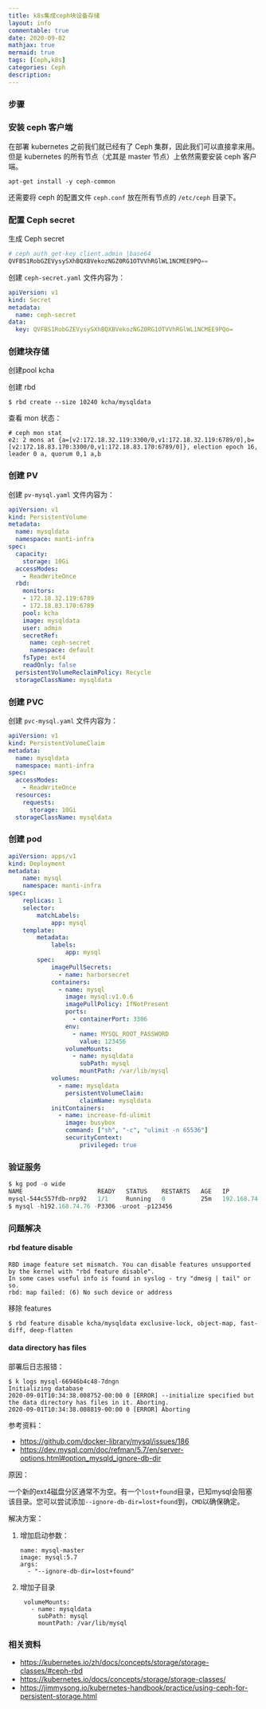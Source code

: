 ```yaml
---
title: k8s集成ceph块设备存储
layout: info
commentable: true
date: 2020-09-02
mathjax: true
mermaid: true
tags: [Ceph,k8s]
categories: Ceph
description: 
---
```


### 步骤

<!--more-->

### 安装 ceph 客户端

在部署 kubernetes 之前我们就已经有了 Ceph 集群，因此我们可以直接拿来用。但是 kubernetes 的所有节点（尤其是 master 节点）上依然需要安装 ceph 客户端。

```
apt-get install -y ceph-common
```

还需要将 ceph 的配置文件 `ceph.conf` 放在所有节点的 `/etc/ceph` 目录下。

### 配置 Ceph secret

生成 Ceph secret

```powershell
# ceph auth get-key client.admin |base64
QVFBS1RobGZEVysySXhBQXBVekozNGZ0RG1OTVVhRGlWL1NCMEE9PQ==
```

创建 `ceph-secret.yaml` 文件内容为：

```yml
apiVersion: v1
kind: Secret
metadata:
  name: ceph-secret
data:
  key: QVFBS1RobGZEVysySXhBQXBVekozNGZ0RG1OTVVhRGlWL1NCMEE9PQo=
```

### 创建块存储

创建pool kcha

创建 rbd

```shell
$ rbd create --size 10240 kcha/mysqldata
```

查看 mon 状态：

```
# ceph mon stat
e2: 2 mons at {a=[v2:172.18.32.119:3300/0,v1:172.18.32.119:6789/0],b=[v2:172.18.83.170:3300/0,v1:172.18.83.170:6789/0]}, election epoch 16, leader 0 a, quorum 0,1 a,b
```

### 创建 PV

创建 `pv-mysql.yaml` 文件内容为：

```yml
apiVersion: v1
kind: PersistentVolume
metadata:
  name: mysqldata
  namespace: manti-infra
spec:
  capacity:
    storage: 10Gi
  accessModes:
    - ReadWriteOnce
  rbd:
    monitors:
    - 172.18.32.119:6789
    - 172.18.83.170:6789
    pool: kcha
    image: mysqldata
    user: admin
    secretRef:
      name: ceph-secret
      namespace: default
    fsType: ext4
    readOnly: false
  persistentVolumeReclaimPolicy: Recycle
  storageClassName: mysqldata
```

### 创建 PVC

创建 `pvc-mysql.yaml` 文件内容为：

```yml
apiVersion: v1
kind: PersistentVolumeClaim
metadata:
  name: mysqldata
  namespace: manti-infra
spec:
  accessModes:
    - ReadWriteOnce
  resources:
    requests:
      storage: 10Gi
  storageClassName: mysqldata
```

### 创建 pod

```yml
apiVersion: apps/v1
kind: Deployment
metadata:
    name: mysql
    namespace: manti-infra
spec:
    replicas: 1
    selector:
        matchLabels:
            app: mysql
    template:
        metadata:
            labels:
                app: mysql
        spec:
            imagePullSecrets:
              - name: harborsecret
            containers:
              - name: mysql
                image: mysql:v1.0.6
                imagePullPolicy: IfNotPresent
                ports:
                  - containerPort: 3306
                env:
                  - name: MYSQL_ROOT_PASSWORD
                    value: 123456
                volumeMounts:
                  - name: mysqldata
                    subPath: mysql
                    mountPath: /var/lib/mysql
            volumes:
              - name: mysqldata
                persistentVolumeClaim:
                    claimName: mysqldata
            initContainers:
              - name: increase-fd-ulimit
                image: busybox
                command: ["sh", "-c", "ulimit -n 65536"]
                securityContext:
                    privileged: true
```

### 验证服务

```powershell
$ kg pod -o wide
NAME                     READY   STATUS    RESTARTS   AGE   IP              
mysql-544c557fdb-nrp92   1/1     Running   0          25m   192.168.74.76   
$ mysql -h192.168.74.76 -P3306 -uroot -p123456
```

### 问题解决

#### rbd feature disable

```
RBD image feature set mismatch. You can disable features unsupported by the kernel with "rbd feature disable".
In some cases useful info is found in syslog - try "dmesg | tail" or so.
rbd: map failed: (6) No such device or address
```

移除 features

```shell
$ rbd feature disable kcha/mysqldata exclusive-lock, object-map, fast-diff, deep-flatten
```

#### data directory has files

部署后日志报错：

```shell
$ k logs mysql-66946b4c48-7dngn
Initializing database
2020-09-01T10:34:38.008752-00:00 0 [ERROR] --initialize specified but the data directory has files in it. Aborting.
2020-09-01T10:34:38.008819-00:00 0 [ERROR] Aborting
```

参考资料：

- https://github.com/docker-library/mysql/issues/186
- https://dev.mysql.com/doc/refman/5.7/en/server-options.html#option_mysqld_ignore-db-dir

原因：

一个新的ext4磁盘分区通常不为空。有一个`lost+found`目录，已知mysql会阻塞该目录。您可以尝试添加`--ignore-db-dir=lost+found`到，`CMD`以确保确定。

解决方案：

1. 增加启动参数：

   ```
   name: mysql-master
   image: mysql:5.7
   args:
     - "--ignore-db-dir=lost+found"
   ```

2. 增加子目录

   ```
   	volumeMounts:
   	  - name: mysqldata
   		subPath: mysql
   		mountPath: /var/lib/mysql
   ```

### 相关资料

- https://kubernetes.io/zh/docs/concepts/storage/storage-classes/#ceph-rbd
- https://kubernetes.io/docs/concepts/storage/storage-classes/
- https://jimmysong.io/kubernetes-handbook/practice/using-ceph-for-persistent-storage.html